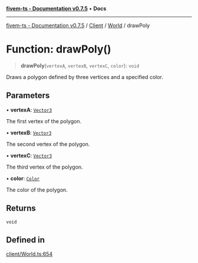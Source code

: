 [**fivem-ts - Documentation v0.7.5**](../../../../../README.md) • **Docs**

***

[fivem-ts - Documentation v0.7.5](../../../../../README.md) / [Client](../../../README.md) / [World](../README.md) / drawPoly

# Function: drawPoly()

> **drawPoly**(`vertexA`, `vertexB`, `vertexC`, `color`): `void`

Draws a polygon defined by three vertices and a specified color.

## Parameters

• **vertexA**: [`Vector3`](../../../../Shared/classes/Vector3.md)

The first vertex of the polygon.

• **vertexB**: [`Vector3`](../../../../Shared/classes/Vector3.md)

The second vertex of the polygon.

• **vertexC**: [`Vector3`](../../../../Shared/classes/Vector3.md)

The third vertex of the polygon.

• **color**: [`Color`](../../../classes/Color.md)

The color of the polygon.

## Returns

`void`

## Defined in

[client/World.ts:654](https://github.com/Purpose-Dev/fivem-ts/blob/main/src/client/World.ts#L654)
